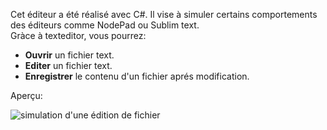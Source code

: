  Cet éditeur a été réalisé avec C#. Il vise à simuler certains comportements des éditeurs comme NodePad ou Sublim text.    
 Gràce à texteditor, vous pourrez:    
 * **Ouvrir** un fichier text.
 * **Editer** un fichier text.
 * **Enregistrer** le contenu d'un fichier aprés modification.    
     
 Aperçu:    
     
 ![simulation d'une édition de fichier](https://drive.google.com/open?id=1f0hQyh0EQBLCx0m3vDqsgdbaNN_WJ2C8)
